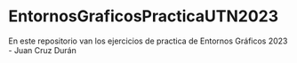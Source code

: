 # EntornosGraficosPracticaUTN2023 
En este repositorio van los ejercicios de practica de Entornos Gráficos 2023 - Juan Cruz Durán 
